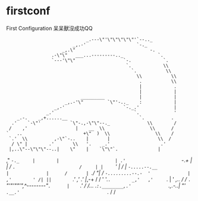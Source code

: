 # firstconf
First Configuration
呆呆獸沒成功QQ

                                  _.---\"'\"\"\"\"\"'`--.._
                             _,.-'                   `-._
                         _,.\"                            -.
                     .-\"\"   ___...---------.._             `.
                     `---'\"\"                  `-.            `.
                                                 `.            \\
                                                   `.           \\
                                                     \\           \\
                                                      .           \\
                                                      |            .
                                                      |            |
                                _________             |            |
                          _,.-'\"         `\"'-.._    :            |
                      _,-'                      `-._.'             |
                   _.'                              `.             '
        _.-.    _,+......__                           `.          .
      .'    `-\"'           `\"-.,-\"\"--._              \\        /
     /    ,'                  |    __  \\                 \\      /
    `   ..                       +\"  )  \\                 \\    /
     `.'  \\          ,-\"`-..    |       |                  \\  /
      / \" |        .'       \\   '.    _.'                   .'
     |,..\"--\"\"\"--..|    \"    |    `\"\"`.               |
   ,\"               `-._     |        |                     |
 .'                     `-._+         |                     |
/                           `.                        /     |
|    `     '                  |                      /      |
`-.....--.__                  |              |      /       |
   `./ \"| / `-.........--.-  '              |    ,'        '
     /| ||        `.'  ,'   .'               |_,-+         /
    / ' '.`.        _,'   ,'     `.          |   '   _,.. /
   /   `.  `\"'\"'\"\"'\",^--------\"`.      |    `.'_  _/
  /... _.`:.________,.'              `._,.-..|        \"'
 `.__.'                                 `._  /
                                           \/
